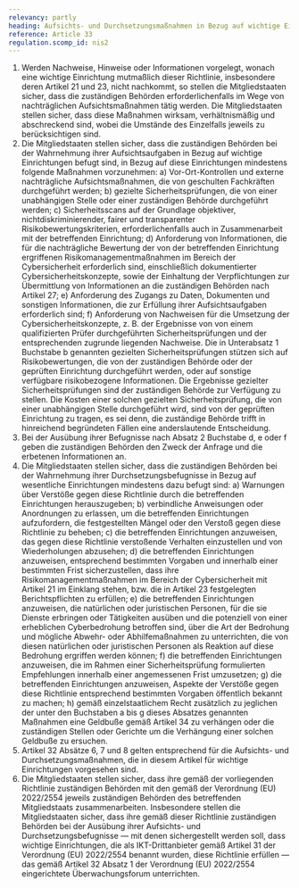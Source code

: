 ```yaml
---
relevancy: partly
heading: Aufsichts- und Durchsetzungsmaßnahmen in Bezug auf wichtige Einrichtungen
reference: Article 33
regulation.scomp_id: nis2
---
```


1. Werden Nachweise, Hinweise oder Informationen vorgelegt, wonach eine wichtige Einrichtung mutmaßlich dieser Richtlinie, insbesondere deren Artikel 21 und 23, nicht nachkommt, so stellen die Mitgliedstaaten sicher, dass die zuständigen Behörden erforderlichenfalls im Wege von nachträglichen Aufsichtsmaßnahmen tätig werden. Die Mitgliedstaaten stellen sicher, dass diese Maßnahmen wirksam, verhältnismäßig und abschreckend sind, wobei die Umstände des Einzelfalls jeweils zu berücksichtigen sind.
2. Die Mitgliedstaaten stellen sicher, dass die zuständigen Behörden bei der Wahrnehmung ihrer Aufsichtsaufgaben in Bezug auf wichtige Einrichtungen befugt sind, in Bezug auf diese Einrichtungen mindestens folgende Maßnahmen vorzunehmen:
   a) Vor-Ort-Kontrollen und externe nachträgliche Aufsichtsmaßnahmen, die von geschulten Fachkräften durchgeführt werden;
   b) gezielte Sicherheitsprüfungen, die von einer unabhängigen Stelle oder einer zuständigen Behörde durchgeführt werden;
   c) Sicherheitsscans auf der Grundlage objektiver, nichtdiskriminierender, fairer und transparenter Risikobewertungskriterien, erforderlichenfalls auch in Zusammenarbeit mit der betreffenden Einrichtung;
   d) Anforderung von Informationen, die für die nachträgliche Bewertung der von der betreffenden Einrichtung ergriffenen Risikomanagementmaßnahmen im Bereich der Cybersicherheit erforderlich sind, einschließlich dokumentierter Cybersicherheitskonzepte, sowie der Einhaltung der Verpflichtungen zur Übermittlung von Informationen an die zuständigen Behörden nach Artikel 27;
   e) Anforderung des Zugangs zu Daten, Dokumenten und sonstigen Informationen, die zur Erfüllung ihrer Aufsichtsaufgaben erforderlich sind;
   f) Anforderung von Nachweisen für die Umsetzung der Cybersicherheitskonzepte, z. B. der Ergebnisse von von einem qualifizierten Prüfer durchgeführten Sicherheitsprüfungen und der entsprechenden zugrunde liegenden Nachweise.
Die in Unterabsatz 1 Buchstabe b genannten gezielten Sicherheitsprüfungen stützen sich auf Risikobewertungen, die von der zuständigen Behörde oder der geprüften Einrichtung durchgeführt werden, oder auf sonstige verfügbare risikobezogene Informationen. Die Ergebnisse gezielter Sicherheitsprüfungen sind der zuständigen Behörde zur Verfügung zu stellen. Die Kosten einer solchen gezielten Sicherheitsprüfung, die von einer unabhängigen Stelle durchgeführt wird, sind von der geprüften Einrichtung zu tragen, es sei denn, die zuständige Behörde trifft in hinreichend begründeten Fällen eine anderslautende Entscheidung.
3. Bei der Ausübung ihrer Befugnisse nach Absatz 2 Buchstabe d, e oder f geben die zuständigen Behörden den Zweck der Anfrage und die erbetenen Informationen an.
4. Die Mitgliedstaaten stellen sicher, dass die zuständigen Behörden bei der Wahrnehmung ihrer Durchsetzungsbefugnisse in Bezug auf wesentliche Einrichtungen mindestens dazu befugt sind:
   a) Warnungen über Verstöße gegen diese Richtlinie durch die betreffenden Einrichtungen herauszugeben;
   b) verbindliche Anweisungen oder Anordnungen zu erlassen, um die betreffenden Einrichtungen aufzufordern, die festgestellten Mängel oder den Verstoß gegen diese Richtlinie zu beheben;
   c) die betreffenden Einrichtungen anzuweisen, das gegen diese Richtlinie verstoßende Verhalten einzustellen und von Wiederholungen abzusehen;
   d) die betreffenden Einrichtungen anzuweisen, entsprechend bestimmten Vorgaben und innerhalb einer bestimmten Frist sicherzustellen, dass ihre Risikomanagementmaßnahmen im Bereich der Cybersicherheit mit Artikel 21 im Einklang stehen, bzw. die in Artikel 23 festgelegten Berichtspflichten zu erfüllen;
   e) die betreffenden Einrichtungen anzuweisen, die natürlichen oder juristischen Personen, für die sie Dienste erbringen oder Tätigkeiten ausüben und die potenziell von einer erheblichen Cyberbedrohung betroffen sind, über die Art der Bedrohung und mögliche Abwehr- oder Abhilfemaßnahmen zu unterrichten, die von diesen natürlichen oder juristischen Personen als Reaktion auf diese Bedrohung ergriffen werden können;
   f) die betreffenden Einrichtungen anzuweisen, die im Rahmen einer Sicherheitsprüfung formulierten Empfehlungen innerhalb einer angemessenen Frist umzusetzen;
   g) die betreffenden Einrichtungen anzuweisen, Aspekte der Verstöße gegen diese Richtlinie entsprechend bestimmten Vorgaben öffentlich bekannt zu machen;
   h) gemäß einzelstaatlichem Recht zusätzlich zu jeglichen der unter den Buchstaben a bis g dieses Absatzes genannten Maßnahmen eine Geldbuße gemäß Artikel 34 zu verhängen oder die zuständigen Stellen oder Gerichte um die Verhängung einer solchen Geldbuße zu ersuchen.
5. Artikel 32 Absätze 6, 7 und 8 gelten entsprechend für die Aufsichts- und Durchsetzungsmaßnahmen, die in diesem Artikel für wichtige Einrichtungen vorgesehen sind.
6. Die Mitgliedstaaten stellen sicher, dass ihre gemäß der vorliegenden Richtlinie zuständigen Behörden mit den gemäß der Verordnung (EU) 2022/2554 jeweils zuständigen Behörden des betreffenden Mitgliedstaats zusammenarbeiten. Insbesondere stellen die Mitgliedstaaten sicher, dass ihre gemäß dieser Richtlinie zuständigen Behörden bei der Ausübung ihrer Aufsichts- und Durchsetzungsbefugnisse — mit denen sichergestellt werden soll, dass wichtige Einrichtungen, die als IKT-Drittanbieter gemäß Artikel 31 der Verordnung (EU) 2022/2554 benannt wurden, diese Richtlinie erfüllen — das gemäß Artikel 32 Absatz 1 der Verordnung (EU) 2022/2554 eingerichtete Überwachungsforum unterrichten.
